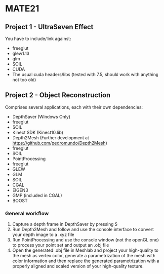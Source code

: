 # MATE21

## Project 1 - UltraSeven Effect
You have to include/link against:
- freeglut
- glew1.13
- glm
- SOIL
- CUDA
- The usual cuda headers/libs (tested with 7.5, should work with anything not too old)

## Project 2 - Object Reconstruction
Comprises several applications, each with their own dependencies:
- DepthSaver (Windows Only)
 - freeglut
 - SOIL
 - Kinect SDK (Kinect10.lib)
- Depth2Mesh (Further development at https://github.com/pedromundo/Depth2Mesh)
 - freeglut
 - SOIL
- PointProcessing
 - freeglut
 - GLEW
 - GLM
 - SOIL
 - CGAL
 - EIGEN3
 - GMP (included in CGAL)
 - BOOST
 
### General workflow
1. Capture a depth frame in DepthSaver by pressing S
2. Run Depth2Mesh and follow and use the console interface to convert your depth image to a .xyz file
3. Run PointProcessing and use the console window (not the openGL one) to process your point set and output an .obj file
4. Open the generated .obj file in Meshlab and project your high-quality to the mesh as vertex color, generate a parametrization of the mesh with color information and then replace the generated parametrization with a properly aligned and scaled version of your high-quality texture.
